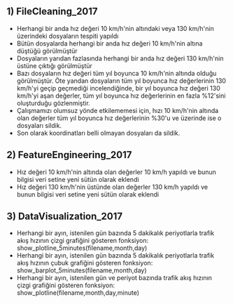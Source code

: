
## 1) FileCleaning_2017
- Herhangi bir anda hız değeri 10 km/h'nin altındaki veya 130 km/h'nin üzerindeki dosyaların tespiti yapıldı
- Bütün dosyalarda herhangi bir anda hız değeri 10 km/h'nin altına düştüğü görülmüştür
- Dosyaların yarıdan fazlasında herhangi bir anda hız değeri 130 km/h'nin üstüne çıktığı görülmüştür
- Bazı dosyaların hız değeri tüm yıl boyunca 10 km/h'nin altında olduğu görülmüştür. Öte yandan dosyaların tüm yıl 
  boyunca hız değerlerinin 130 km/h'yi geçip geçmediği incelendiğinde, bir yıl boyunca hız değeri 130 km/h'yi aşan değerler, 
  tüm yıl boyunca hız değerlerinin en fazla %12'sini oluşturduğu gözlenmiştir.
- Çalışmamızı olumsuz yönde etkilememesi için, hızı 10 km/h'nin altında olan değerler tüm yıl boyunca hız değerlerinin %30'u ve üzerinde ise o dosyaları sildik.
- Son olarak koordinatları belli olmayan dosyaları da sildik.

## 2) FeatureEngineering_2017
- Hız değeri 10 km/h'nin altında olan değerler 10 km/h yapıldı ve bunun bilgisi veri setine yeni sütün olarak eklendi
- Hız değeri 130 km/h'nin üstünde olan değerler 130 km/h yapıldı ve bunun bilgisi veri setine yeni sütün olarak eklendi

## 3) DataVisualization_2017
- Herhangi bir ayın, istenilen gün bazında 5 dakikalık periyotlarla trafik akış hızının çizgi grafiğini gösteren fonksiyon: show_plotline_5minutes(filename,month,day)
- Herhangi bir ayın, istenilen gün bazında 5 dakikalık periyotlarla trafik akış hızının çubuk grafiğini gösteren fonksiyon: show_barplot_5minutes(filename,month,day)
- Herhangi bir ayın, istenilen gün ve periyot bazında  trafik akış hızının çizgi grafiğini gösteren fonksiyon: show_plotline(filename,month,day,minute)




